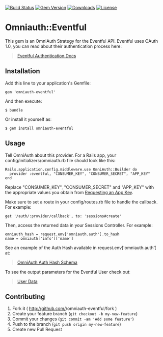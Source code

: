 [![Build Status](https://travis-ci.org/kelleystephens/omniauth-eventful.svg?branch=master)](https://travis-ci.org/kelleystephens/omniauth-eventful)
[![Gem Version](http://img.shields.io/badge/version-v0.0.1.pre-FF0DE3.svg)](https://rubygems.org/gems/omniauth-eventful)
[![Downloads](http://ruby-gem-downloads-badge.herokuapp.com/omniauth-eventful?type=total)](https://rubygems.org/gems/omniauth-eventful)
[![License](http://img.shields.io/badge/license-MIT-C707F7.svg)](http://opensource.org/licenses/MIT)


# Omniauth::Eventful

This gem is an OmniAuth Strategy for the Eventful API. Eventful uses OAuth 1.0,
you can read about their authentication process here:  

>[Eventful Authentication Docs](http://api.eventful.com/)

## Installation

Add this line to your application's Gemfile:

    gem 'omniauth-eventful'

And then execute:

    $ bundle

Or install it yourself as:

    $ gem install omniauth-eventful

## Usage

Tell OmniAuth about this provider. For a Rails app, your config/initializers/omniauth.rb file should look like this:

    Rails.application.config.middleware.use OmniAuth::Builder do
      provider :eventful, "CONSUMER_KEY", "CONSUMER_SECRET", "APP_KEY"
    end

Replace "CONSUMER_KEY", "CONSUMER_SECRET" and "APP_KEY" with the appropriate values you obtain
from [Requesting an App Key](http://api.eventful.com/keys/new).

Make sure to set a route in your config/routes.rb file to handle the callback.
For example:

`get '/auth/:provider/callback', to: 'sessions#create'`

Then, access the returned data in your Sessions Controller.
For example:

`omniauth_hash = request.env['omniauth.auth'].to_hash`<br>
`name = omniauth['info']['name']`

See an example of the Auth Hash available in request.env['omniauth.auth'] at:
> [OmniAuth Auth Hash Schema](https://github.com/intridea/omniauth/wiki/Auth-Hash-Schema)

To see the output parameters for the Eventful User check out:
> [User Data](http://api.eventful.com/docs/users/get)

## Contributing

1. Fork it ( http://github.com/<my-github-username>/omniauth-eventful/fork )
2. Create your feature branch (`git checkout -b my-new-feature`)
3. Commit your changes (`git commit -am 'Add some feature'`)
4. Push to the branch (`git push origin my-new-feature`)
5. Create new Pull Request
